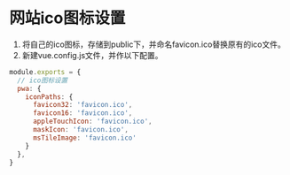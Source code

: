 # 网站ico图标设置



1. 将自己的ico图标，存储到public下，并命名favicon.ico替换原有的ico文件。
2. 新建vue.config.js文件，并作以下配置。

```js
module.exports = {
  // ico图标设置
  pwa: {
    iconPaths: {
      favicon32: 'favicon.ico',
      favicon16: 'favicon.ico',
      appleTouchIcon: 'favicon.ico',
      maskIcon: 'favicon.ico',
      msTileImage: 'favicon.ico'
    }
  },
}
```

